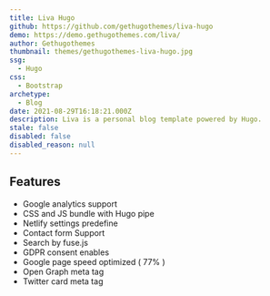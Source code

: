 ```yaml
---
title: Liva Hugo
github: https://github.com/gethugothemes/liva-hugo
demo: https://demo.gethugothemes.com/liva/
author: Gethugothemes
thumbnail: themes/gethugothemes-liva-hugo.jpg
ssg:
  - Hugo
css:
  - Bootstrap
archetype:
  - Blog
date: 2021-08-29T16:18:21.000Z
description: Liva is a personal blog template powered by Hugo.
stale: false
disabled: false
disabled_reason: null
---
```


## Features

* Google analytics support
* CSS and JS bundle with Hugo pipe
* Netlify settings predefine
* Contact form Support
* Search by fuse.js
* GDPR consent enables
* Google page speed optimized ( 77% )
* Open Graph meta tag
* Twitter card meta tag